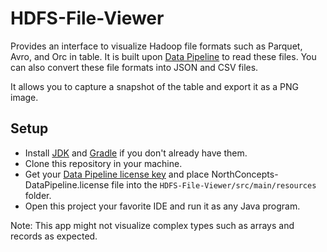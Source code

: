 # HDFS-File-Viewer

Provides an interface to visualize Hadoop file formats such as Parquet, Avro, and Orc in table. It is built upon [Data Pipeline](https://northconcepts.com/) to read
these files. You can also convert these file formats into JSON and CSV files.

It allows you to capture a snapshot of the table and export it as a PNG image.

## Setup
  - Install [JDK](https://www.oracle.com/java/technologies/downloads/) and [Gradle](https://gradle.org/install/) if you don't already have them.
  - Clone this repository in your machine.
  - Get your [Data Pipeline license key](https://northconcepts.com/pricing/) and place NorthConcepts-DataPipeline.license file into the `HDFS-File-Viewer/src/main/resources`
    folder.
  - Open this project your favorite IDE and run it as any Java program.

Note: This app might not visualize complex types such as arrays and records as expected.
    

